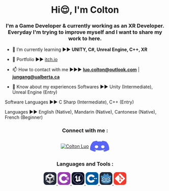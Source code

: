 <h1 align="center">Hi😌, I'm Colton</h1>
<h3 align="center">I'm a Game Developer & currently working as an XR Developer. Everyday I'm trying to improve myself and I want to share my work to here.</h3>

- 🌱 I’m currently learning ▶▶ **UNITY, C#, Unreal Engine, C++, XR**

- 📝 Portfolio ▶▶ [itch.io](https://coltonix.itch.io/)

- 📫 How to contact with me ▶▶▶ **luo.colton@outlook.com** | **jungang@ualberta.ca**

- 📄 Know about my experiences 
Softwares ▶▶  Unity (Intermediate), Unreal Engine (Entry)

Software Languages ▶▶ C Sharp (Intermediate), C++ (Entry)

Languages ▶▶ English (Native), Mandarin (Native), Cantonese (Native), French (Beginner)

<h3 align="center">Connect with me :</h3>
<p align="center">
  <a href="https://linkedin.com/in/coltonluo" target="blank"><img align="center" src="https://github.com/gauravghongde/social-icons/blob/master/SVG/Color/LinkedIN.svg" alt="Colton Luo" height="45" width="60" /></a>
  <a href="https://discordapp.com/users/coltonix." target="blank"><img align="center" src="https://github.com/CLorant/readme-social-icons/blob/main/large/colored/discord.svg" alt="coltonix." height="45" width="60" /></a>
</p>

<h3 align="center">Languages and Tools :</h3>
<p align="center"> 
  <a href="https://www.unity.com/" target="_blank" rel="noreferrer"> 
    <img src="https://github.com/tandpfun/skill-icons/blob/main/icons/Unity-Dark.svg" alt="Unity" width="40" height="40"/> </a> 
  <a href="" target="_blank" rel="noreferrer"> 
    <img src="https://github.com/tandpfun/skill-icons/blob/main/icons/CS.svg" alt="csharp" width="40" height="40"/> </a> 
  <a href="https://www.unrealengine.com/" target="_blank" rel="noreferrer"> 
    <img src="https://github.com/tandpfun/skill-icons/blob/main/icons/UnrealEngine.svg" alt="Unreal Engine" width="40" height="40"/> </a> 
  <a href="" target="_blank" rel="noreferrer"> 
      <img src="https://github.com/tandpfun/skill-icons/blob/main/icons/CPP.svg" alt="C++" width="40" height="40"/> </a>  
  <a href="https://godotengine.org/" target="_blank" rel="noreferrer"> 
    <img src="https://github.com/tandpfun/skill-icons/blob/main/icons/Godot-Dark.svg" alt="godot" width="40" height="40"/> </a>
  <a href="" target="_blank" rel="noreferrer"> 
    <img src="https://github.com/tandpfun/skill-icons/blob/main/icons/Git.svg" alt="Git" width="40" height="40"/> </a>
    
</p>




<!--
**coltonix/coltonix** is a ✨ _special_ ✨ repository because its `README.md` (this file) appears on your GitHub profile.

## Hi there 👋
Here are some ideas to get you started:

- 🔭 I’m currently working on ...
- 🌱 I’m currently learning ...
- 👯 I’m looking to collaborate on ...
- 🤔 I’m looking for help with ...
- 💬 Ask me about ...
- 📫 How to reach me: ...
- 😄 Pronouns: ...
- ⚡ Fun fact: ...

Connect with me: 
<a href="https://www.behance.net/username" target="blank"><img align="center" src="https://raw.githubusercontent.com/rahuldkjain/github-profile-readme-generator/master/src/images/icons/Social/behance.svg" alt="kaanerayakay" height="30" width="40" /></a>
<a href="https://www.youtube.com/c/username" target="blank"><img align="center" src="https://raw.githubusercontent.com/rahuldkjain/github-profile-readme-generator/master/src/images/icons/Social/youtube.svg" alt="kaanerayakay" height="30" width="40" /></a>
<a href="https://instagram.com/username" target="blank"><img align="center" src="https://raw.githubusercontent.com/rahuldkjain/github-profile-readme-generator/master/src/images/icons/Social/instagram.svg" alt="kaanerayakay" height="30" width="40" /></a>
<a href="https://twitter.com/username" target="blank"><img align="center" src="https://raw.githubusercontent.com/rahuldkjain/github-profile-readme-generator/master/src/images/icons/Social/twitter.svg" alt="kalinixk3" height="30" width="40" /></a>
-->

